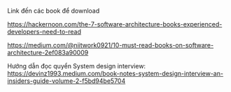 Link đến các book để download

https://hackernoon.com/the-7-software-architecture-books-experienced-developers-need-to-read

https://medium.com/@niitwork0921/10-must-read-books-on-software-architecture-2ef083a90009

Hướng dẫn đọc quyển System design interview: 
https://devinz1993.medium.com/book-notes-system-design-interview-an-insiders-guide-volume-2-f5bd94be5704

